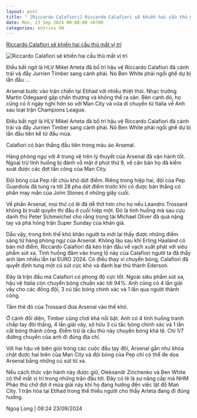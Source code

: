```yaml
---
layout: post
title: " [Riccardo Calafiori] Riccardo Calafiori sẽ khiến hai cầu thủ mất vị trí"
date: Mon, 23 Sep 2024 00:00:00 +0700
categories: entries VN
---
```

[Riccardo Calafiori sẽ khiến hai cầu thủ mất vị trí](https://www.tinthethao.com.vn/riccardo-calafiori-se-khien-hai-cau-thu-mat-vi-tri-d780611.html)

![Riccardo Calafiori sẽ khiến hai cầu thủ mất vị trí](https://media.tinthethao.com.vn/resize/534x280/files/bongda/2024/09/23/riccardo-calafiori-se-khien-hai-cau-thu-mat-vi-tri-1727053474287jpg.jpg)

Điều bất ngờ là HLV Mikel Arteta đã bố trí hậu vệ Riccardo Calafiori đá cánh trái và đẩy Jurrien Timber sang cánh phải. Nó Ben White phải ngồi ghế dự bị lần đầu ...

Arsenal bước vào trận chiến tại Etihad với nhiều thiệt thòi. Nhạc trưởng Martin Odegaard gặp chấn thương và không thể ra sân. Bên cạnh đó, họ cũng có ít ngày nghỉ hơn so với Man City và vừa di chuyển từ Italia về Anh sau loạt trận Champions League.

Điều bất ngờ là HLV Mikel Arteta đã bố trí hậu vệ Riccardo Calafiori đá cánh trái và đẩy Jurrien Timber sang cánh phải. Nó Ben White phải ngồi ghế dự bị lần đầu tiên kể từ đầu mùa.

Calafiori có bàn thắng đầu tiên trong màu áo Arsenal.

Hàng phòng ngự với 4 trung vệ trên lý thuyết của Arsenal đã vận hành tốt. Ngoại trừ tình huống bị đánh vỗ mặt ở phút thứ 9, về căn bản họ đã kiểm soát được các đợt tấn công của Man City.

Đội bóng của Pep rất chịu khó dứt điểm. Riêng trong hiệp hai, đội của Pep Guardiola đã tung ra tới 28 pha dứt điểm trước khi có được bàn thắng có phần may mắn của John Stones ở những giây cuối.

Về phần Arsenal, mọi thứ có lẽ đã dễ thở hơn cho họ nếu Leandro Trossard không bị truất quyền thi đấu ở cuối hiệp một. Đó là tình huống mà sau cựu danh thủ Peter Schmeichel cho rằng trọng tài Michael Oliver đã quá nặng tay và phá hỏng trận Super Sunday của khán giả.

Dẫu vậy, trong tình thế khó khăn người ta mới lại thấy được những điểm sáng từ hàng phòng ngự của Arsenal. Không lâu sau khi Erling Haaland có bàn mở điểm, Riccardo Calafiori đã kéo trận đấu về vạch xuất phát với siêu phẩm sút xa. Tình huống đâm vào trung lộ này của Calafiori người ta đã thấy anh làm nhiều lần tại EURO 2024. Có điều thay vì chuyền bóng, Calafiori đã quyết định tung một cú sút cực khó và đánh bại thủ thành Ederson.

Đây là trận đấu mà Calafiori có phong độ cực tốt. Ngoài siêu phẩm sút xa, hậu vệ Italia còn chuyền bóng chuẩn xác tới 94%. Anh cũng có 4 lần giải vây cho các đồng đội, 3 cú tắc bóng chính xác và 1 lần qua người thành công.

Tấm thẻ đỏ của Trossard đưa Arsenal vào thế khó.

Ở cánh đối diện, Timber cũng chơi khá nổi bật. Anh có 4 tình huống tranh chấp tay đôi thắng, 4 lần giải vây, sở hữu 3 cú tắc bóng chính xác và 1 lần cắt bóng thành công. Điểm trừ là cầu thủ này chuyền bóng khá tệ. Chỉ 1/7 đường chuyền của anh đi đúng địa chỉ.

Với hai hậu vệ biên giỏi trong các cuộc đấu tay đôi, Arsenal gần như khóa chặt được hai biên của Man City và đội bóng của Pep chỉ có thể đe dọa Arsenal bằng những cú sút từ xa.

Nếu cách thức vận hành này được giữ, Oleksandr Zinchenko và Ben White có thể mất vị trí trong những trận đấu tới. Đây có lẽ là sự nâng cấp mà NHM Pháo thủ chờ đợi ở mùa giải này khi họ đang hướng đến việc lật đổ Man City. 1 trận hòa tại Etihad trong thế thiếu người cho thấy Arteta đang đi đúng hướng.

Ngoạ Long | 08:24 23/09/2024

